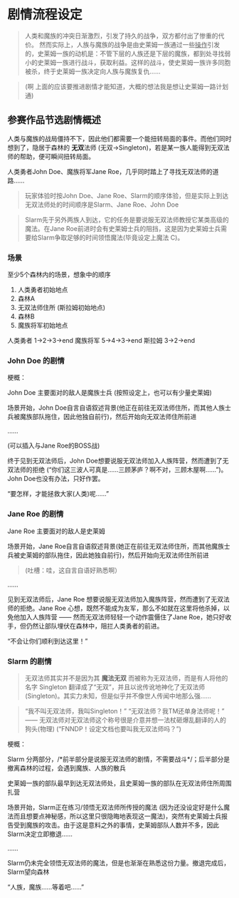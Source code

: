 # 剧情流程设定
> 人类和魔族的冲突日渐激烈，引发了持久的战争，双方都付出了惨重的代价。
> 然而实际上，人族与魔族的战争是由史莱姆一族通过一些<u>操作</u>引发的，史莱姆一族的动机是：不管下层的人族还是下层的魔族，都到处寻找弱小的史莱姆一族进行战斗，获取利益。这样的战斗，使史莱姆一族许多同胞被杀，终于史莱姆一族决定向人族与魔族复仇……

> (啊 上面的应该要推进剧情才能知道，大概的想法我是想让史莱姆一路计划通)

## 参赛作品节选剧情概述

人类与魔族的战局僵持不下，因此他们都需要一个能扭转局面的事件。而他们同时想到了，隐居于森林的 **无双**法师 (无双->Singleton)，若是某一族人能得到无双法师的帮助，便可瞬间扭转局面。

人类勇者John Doe、魔族将军Jane Roe，几乎同时踏上了寻找无双法师的道路……

> 玩家体验时按John Doe、Jane Roe、Slarm的顺序体验，但是实际上到达无双法师处的时间顺序是Slarm、Jane Roe、John Doe

> Slarm先于另外两族人到达，它的任务是要说服无双法师教授它某类高级的魔法。在Jane Roe前进时会有史莱姆士兵的阻挡，这是因为史莱姆士兵需要给Slarm争取足够的时间领悟魔法(毕竟设定上魔法 C)。

### 场景

至少5个森林内的场景，想象中的顺序

1. 人类勇者初始地点
2. 森林A
3. 无双法师住所 (斯拉姆初始地点)
4. 森林B
5. 魔族将军初始地点

人类勇者 1->2->3->end
魔族将军 5->4->3->end
斯拉姆 3->2->end

### John Doe 的剧情

梗概：

John Doe 主要面对的敌人是魔族士兵 (按照设定上，也可以有少量史莱姆)

场景开始，John Doe自言自语叙述背景(他正在前往无双法师住所，而其他人族士兵被魔族部队拖住，因此他独自前行)，然后开始向无双法师住所前进

……

(可以插入与Jane Roe的BOSS战)

终于见到无双法师后，John Doe想要说服无双法师加入人族阵营，然而遭到了无双法师的拒绝 (“你们这三波人可真是……三顾茅庐？啊不对，三顾木屋啊……”)。John Doe也没有办法，只好作罢。

“要怎样，才能拯救大家(人类)呢……”

### Jane Roe 的剧情

Jane Roe 主要面对的敌人是史莱姆

场景开始，Jane Roe自言自语叙述背景(她正在前往无双法师住所，而其他魔族士兵被史莱姆的部队拖住，因此她独自前行)，然后开始向无双法师住所前进

> (吐槽：哇，这自言自语好熟悉啊）

……

见到无双法师后，Jane Roe 想要说服无双法师加入魔族阵营，然而遭到了无双法师的拒绝。Jane Roe 心想，既然不能成为友军，那么不如就在这里将他杀掉，以免他加入人族阵营 —— 然而无双法师轻轻一个动作震慑住了Jane Roe，她只好收手，但仍然让部队埋伏在森林中，阻拦人类勇者的前进。

“不会让你们顺利到达这里！”

### Slarm 的剧情

> 无双法师其实并不是因为其 **魔法无双** 而被称为无双法师，而是有人将他的名字 Singleton 翻译成了“无双”，并且以讹传讹地神化了无双法师(Singleton)。其实力未知，但是似乎并不像世人传闻中地那么强……

> “我不叫无双法师，我叫Singleton！”
> “无双法师？我TM还单身法师呢！”
> —— 无双法师对无双法师这个称号很是介意并想一法杖砸爆乱翻译的人的狗头(物理)
> (“FNNDP！设定文档也要叫我无双法师吗？”)

梗概：

Slarm 分两部分，/\*前半部分是说服无双法师的剧情，不需要战斗\*/；后半部分是撤离森林的过程，会遇到魔族、人族的散兵

史莱姆一族的部队最早到达无双法师处，且史莱姆一族的部队在无双法师住所周围扎营

场景开始，Slarm正在练习/领悟无双法师所传授的魔法 (因为还没设定好是什么魔法而且想要点神秘感，所以这里只很隐晦地表现这一魔法)，突然有史莱姆士兵报告受到魔族的攻击。由于这是意料之外的事情，史莱姆部队人数并不多，因此Slarm决定立即撤退……

……

Slarm仍未完全领悟无双法师的魔法，但是也渐渐在熟悉这份力量。撤退完成后，Slarm望向森林 

“人族，魔族……等着吧……”
